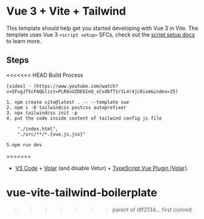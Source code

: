 # Vue 3 + Vite + Tailwind

This template should help get you started developing with Vue 3 in Vite. The template uses Vue 3 `<script setup>` SFCs, check out the [script setup docs](https://v3.vuejs.org/api/sfc-script-setup.html#sfc-script-setup) to learn more.

## Steps

<<<<<<< HEAD
    Build Process

    [video] - (https://www.youtube.com/watch?v=SFvgJf5cFAQ&list=PLR8vUZDE6IeO_xCvdbfT1rtL4r4jc8ixm&index=35)

    1. npm create vite@latest . -- --template vue
    2. npm i -D tailwindcss postcss autoprefixer
    3. npx tailwindcss init -p
    4. put the code inside content of tailwind config js file

    	"./index.html",
    	"./src/**/*.{vue,js,jsx}"

    5.npm run dev
=======
- [VS Code](https://code.visualstudio.com/) + [Volar](https://marketplace.visualstudio.com/items?itemName=Vue.volar) (and disable Vetur) + [TypeScript Vue Plugin (Volar)](https://marketplace.visualstudio.com/items?itemName=Vue.vscode-typescript-vue-plugin).
# vue-vite-tailwind-boilerplate
>>>>>>> parent of dff2134... first commit

